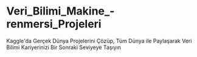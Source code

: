 # Veri_Bilimi_Makine_-renmersi_Projeleri
Kaggle'da Gerçek Dünya Projelerini Çözüp, Tüm Dünya ile Paylaşarak Veri Bilimi Kariyerinizi Bir Sonraki Seviyeye Taşıyın
